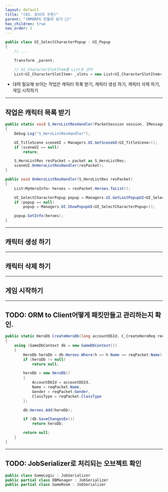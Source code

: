 ```yaml
---
layout: default
title: "(03. 로비의 구현)"
parent: "(MMORPG 만들어 보기 🤩)"
has_children: true
nav_order: 1
---
```


```csharp
public class UI_SelectCharacterPopup : UI_Popup
{
    // ...

    Transform _parent;

    // UI_CharacterSlotItem를 List로 관리
    List<UI_CharacterSlotItem> _slots = new List<UI_CharacterSlotItem>();
```

* 대략 필요해 보이는 작업은 캐릭터 목록 받기, 캐릭터 생성 하기, 캐릭터 삭제 하기, 게임 시작하기

---

## 작업은 캐릭터 목록 받기

```csharp
public static void S_HeroListResHandler(PacketSession session, IMessage packet)
{
    Debug.Log("S_HeroListResHandler");

    UI_TitleScene sceneUI = Managers.UI.GetSceneUI<UI_TitleScene>();
    if (sceneUI == null)
        return;

    S_HeroListRes resPacket = packet as S_HeroListRes;
    sceneUI.OnHeroListResHandler(resPacket);
}
```

```csharp
public void OnHeroListResHandler(S_HeroListRes resPacket)
{
    List<MyHeroInfo> heroes = resPacket.Heroes.ToList();

    UI_SelectCharacterPopup popup = Managers.UI.GetLastPopupUI<UI_SelectCharacterPopup>();
    if (popup == null)
        popup = Managers.UI.ShowPopupUI<UI_SelectCharacterPopup>();

    popup.SetInfo(heroes);
}
```

---

## 캐릭터 생성 하기

---

## 캐릭터 삭제 하기

---

## 게임 시작하기

---

## TODO: ORM to Client어떻게 패킷만들고 관리하는지 확인.

```csharp
public static HeroDb CreateHeroDb(long accountDbId, C_CreateHeroReq reqPacket)
{
    using (GameDbContext db = new GameDbContext())
    {
        HeroDb heroDb = db.Heroes.Where(h => h.Name == reqPacket.Name).FirstOrDefault();
        if (heroDb != null)
            return null;

        heroDb = new HeroDb()
        {
            AccountDbId = accountDbId,
            Name = reqPacket.Name,
            Gender = reqPacket.Gender,
            ClassType = reqPacket.ClassType
        };

        db.Heroes.Add(heroDb);

        if (db.SaveChangesEx())
            return heroDb;

        return null;
    }
}
```

---

## TODO: JobSerializer로 처리되는 오브젝트 확인

```csharp
public class GameLogic : JobSerializer
public partial class DBManager : JobSerializer
public partial class GameRoom : JobSerializer
```